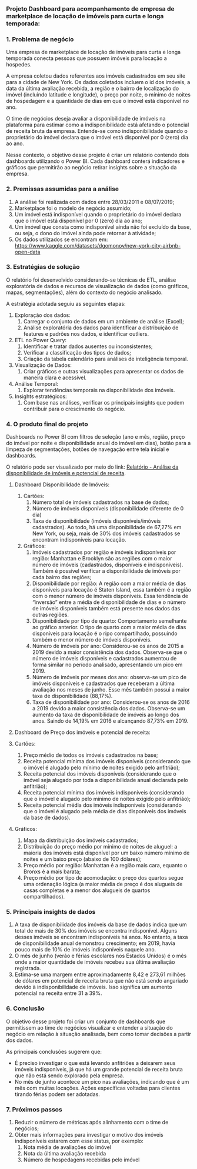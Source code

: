 ### Projeto Dashboard para acompanhamento de empresa de marketplace de locação de imóveis para curta e longa temporada:

### 1. Problema de negócio

Uma empresa de marketplace de locação de imóveis para curta e longa temporada conecta pessoas que possuem imóveis para locação a hospedes.

A empresa coletou dados referentes aos imóveis cadastrados em seu site para a cidade de New York. Os dados coletados incluem o id dos imóveis, a data da última avaliação recebida, a região e o bairro de localização do imóvel (incluindo latitude e longitude), o preço por noite, o mínimo de noites de hospedagem e a quantidade de dias em que o imóvel está disponível no ano.

O time de negócios deseja avaliar a disponibilidade de imóveis na plataforma para estimar como a indisponibilidade está afetando o potencial de receita bruta da empresa. Entende-se como indisponibilidade quando o proprietário do imóvel declara que o imóvel está disponível por 0 (zero) dia ao ano.

Nesse contexto, o objetivo desse projeto é criar um relatório contendo dois dashboards utilizando o Power BI. Cada dashboard conterá indicadores e gráficos que permitirão ao negócio retirar insights sobre a situação da empresa.

### 2. Premissas assumidas para a análise

1. A análise foi realizada com dados entre 28/03/2011 e 08/07/2019;
2. Marketplace foi o modelo de negócio assumido;
3. Um imóvel está indisponível quando o proprietário do imóvel declara que o imóvel está disponível por 0 (zero) dia ao ano;
4. Um imóvel que consta como indisponível ainda não foi excluído da base, ou seja, o dono do imóvel ainda pode retornar à atividade;
5. Os dados utilizados se encontram em:  https://www.kaggle.com/datasets/dgomonov/new-york-city-airbnb-open-data

### 3. Estratégias de solução

O relatório foi desenvolvido considerando-se técnicas de ETL, análise exploratória de dados e recursos de visualização de dados (como gráficos, mapas, segmentações), além do contexto do negócio analisado.

A estratégia adotada seguiu as seguintes etapas:

1. Exploração dos dados:
    1. Carregar o conjunto de dados em um ambiente de análise (Excel);
    2. Análise exploratória dos dados para identificar a distribuição de features e padrões nos dados, e identificar outliers.
2. ETL no Power Query:
    1. Identificar e tratar dados ausentes ou inconsistentes;
    2. Verificar a classificação dos tipos de dados;
    3. Criação da tabela calendário para análises de inteligência temporal.
3. Visualização de Dados:
    1. Criar gráficos e outras visualizações para apresentar os dados de maneira clara e acessível.
4. Análise Temporal:
    1. Explorar tendências temporais na disponibilidade dos imóveis.
5. Insights estratégicos:
    1. Com base nas análises, verificar os principais insights que podem contribuir para o crescimento do negócio.

### 4. O produto final do projeto

Dashboards no Power BI com filtros de seleção (ano e mês, região, preço do imóvel por noite e disponibilidade anual do imóvel em dias), botão para a limpeza de segmentações, botões de navegação entre tela inicial e dashboards.

O relatório pode ser visualizado por meio do link: [Relatório - Análise da disponibilidade de imóveis e potencial de receita](https://app.powerbi.com/view?r=eyJrIjoiNjYxMTE4ZDctOTNmZC00MWU0LWI0MjItZjVlNGE5ZjIzMzM5IiwidCI6ImUyZjc3ZDAwLTAxNjMtNGNmNi05MmIwLTQ4NGJhZmY5ZGY3ZCJ9&pageName=ReportSectiond2b2e8909b25e91c4067).

1. Dashboard Disponibilidade de Imóveis:
    1. Cartões:
        1. Número total de imóveis cadastrados na base de dados;
        2. Número de imóveis disponíveis (disponibilidade diferente de 0 dia) 
        3. Taxa de disponibilidade (imóveis disponíveis/imóveis cadastrados). Ao todo, há uma disponibilidade de 67,27% em New York, ou seja, mais de 30% dos imóveis cadastrados se encontram indisponíveis para locação.
    2. Gráficos:
        1. Imóveis cadastrados por região e imóveis indisponíveis por região: Manhattan e Brooklyn são as regiões com o maior número de imóveis (cadastrados, disponíveis e indisponíveis). Também é possível verificar a disponibilidade de imóveis por cada bairro das regiões;
        2. Disponibilidade por região: A região com a maior média de dias disponíveis para locação é Staten Island, essa também é a região com o menor número de imóveis disponíveis. Essa tendência de “inversão” entre a média de disponibilidade de dias e o número de imóveis disponíveis também está presente nos dados das outras regiões.
        3. Disponibilidade por tipo de quarto: Comportamento semelhante ao gráfico anterior. O tipo de quarto com a maior média de dias disponíveis para locação é o ripo compartilhado, possuindo também o menor número de imóveis disponíveis.
        4. Número de imóveis por ano: Considerou-se os anos de 2015 a 2019 devido a maior consistência dos dados. Observa-se que o número de imóveis disponíveis e cadastrados aumentou de forma similar no período analisado, apresentando um pico em 2019.
        5. Número de imóveis por meses dos ano: observa-se um pico de imóveis disponíveis e cadastrados que receberam a última avaliação nos meses de junho. Esse mês também possui a maior taxa de disponibilidade (88,17%).
        6. Taxa de disponibilidade por ano: Considerou-se os anos de 2016 a 2019 devido a maior consistência dos dados. Observa-se um aumento da taxa de disponibilidade de imóveis ao longo dos anos. Saindo de 14,19% em 2016 e alcançando 87,73% em 2019.

2. Dashboard de Preço dos imóveis e potencial de receita:

1. Cartões:
    1. Preço médio de todos os imóveis cadastrados na base;
    2. Receita potencial mínima dos imóveis disponíveis (considerando que o imóvel é alugado pelo mínimo de noites exigido pelo anfitrião);
    3. Receita potencial dos imóveis disponíveis (considerando que o imóvel seja alugado por toda a disponibilidade anual declarada pelo anfitrião);
    4. Receita potencial mínima dos imóveis indisponíveis (considerando que o imóvel é alugado pelo mínimo de noites exigido pelo anfitrião);
    5. Receita potencial média dos imóveis indisponíveis (considerando que o imóvel é alugado pela média de dias disponíveis dos imóveis da base de dados).
2. Gráficos:
    1. Mapa da distribuição dos imóveis cadastrados;
    2. Distribuição do preço médio por mínimo de noites de aluguel: a maioria dos imóveis está disponível por um baixo número mínimo de noites e um baixo preço (abaixo de 100 dólares);
    3. Preço médio por região: Manhattan é a região mais cara, equanto o Bronxs é a mais barata;
    4. Preço médio por tipo de acomodação: o preço dos quartos segue uma ordenação lógica (a maior média de preço é dos alugueis de casas completas e a menor dos alugueis de quartos compartilhados).
    

### 5. Principais insights de dados

1. A taxa de disponibilidade dos imóveis da base de dados indica que um total de mais de 30% dos imóveis se encontra indisponível. Alguns desses imóveis se encontram indisponíveis há anos. No entanto, a taxa de disponibilidade anual demonstrou crescimento; em 2019, havia pouco mais de 10% de imóveis indisponíveis naquele ano.
2. O mês de junho (verão e férias escolares nos Estados Unidos) é o mês onde a maior quantidade de imóveis recebeu sua última avaliação registrada.
3. Estima-se uma margem entre aproximadamente 8,42 e 273,61 milhões de dólares em potencial de receita bruta que não está sendo angariado devido à indisponibilidade  de imóveis. Isso significa um aumento potencial na receita entre 31 a 39%.

### 6. Conclusão

O objetivo desse projeto foi criar um conjunto de dashboards que permitissem ao time de negócios visualizar e entender a situação do negócio em relação à situação analisada, bem como tomar decisões a partir dos dados.

As principais conclusões sugerem que:

- É preciso investigar o que está levando anfitriões a deixarem seus imóveis indisponíveis, já que há um grande potencial de receita bruta que não está sendo explorado pela empresa.
- No mês de junho acontece um pico nas avaliações, indicando que é um mês com muitas locações. Ações específicas voltadas para clientes tirando férias podem ser adotadas.

### 7. Próximos passos

1. Reduzir o número de métricas após alinhamento com o time de negócios;
2. Obter mais informações para investigar o motivo dos imóveis indisponíveis estarem com esse status, por exemplo:
    1. Nota média de avaliações do imóvel
    2. Nota da última avaliação recebida
    3. Número de hospedagens recebidas pelo imóvel
